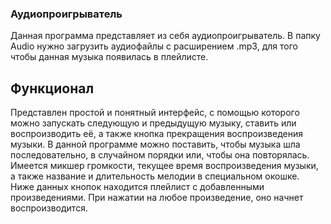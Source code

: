 ### Аудиопроигрыватель
Данная программа представляет из себя аудиопроигрыватель. В папку Audio нужно загрузить аудиофайлы с расширением .mp3, для того чтобы данная музыка появилась в плейлисте.
## Функционал
Представлен простой и понятный интерфейс, с помощью которого можно запускать следующую и предыдущую музыку, ставить или воспроизводить её, а также кнопка прекращения воспроизведения музыки.
В данной программе можно поставить, чтобы музыка шла последовательно, в случайном порядки или, чтобы она повторялась. Имеется микшер громкости, текущее время воспроизведения музыки, а также название и длительность мелодии в специальном окошке.
Ниже данных кнопок находится плейлист с добавленными произведениями. При нажатии на любое произведение, оно начнет воспроизводится.
